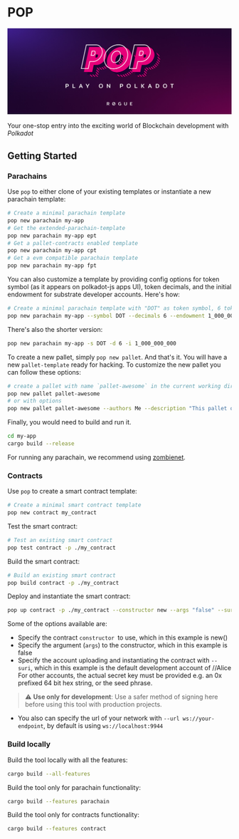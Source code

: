 # POP
<img src=".icons/logo.jpeg"></img>

Your one-stop entry into the exciting world of Blockchain development with *Polkadot*

## Getting Started

### Parachains
Use `pop` to either clone of your existing templates or instantiate a new parachain template: 

```sh
# Create a minimal parachain template
pop new parachain my-app
# Get the extended-parachain-template
pop new parachain my-app ept
# Get a pallet-contracts enabled template
pop new parachain my-app cpt
# Get a evm compatible parachain template
pop new parachain my-app fpt
```

You can also customize a template by providing config options for token symbol (as it appears on polkadot-js apps UI), token decimals, and the initial endowment for substrate developer accounts. Here's how: 

```sh
# Create a minimal parachain template with "DOT" as token symbol, 6 token decimals and 1 billion tokens per dev account
pop new parachain my-app --symbol DOT --decimals 6 --endowment 1_000_000_000
```
There's also the shorter version: 
```sh
pop new parachain my-app -s DOT -d 6 -i 1_000_000_000
```
To create a new pallet, simply `pop new pallet`. And that's it. You will have a new `pallet-template` ready for hacking.
To customize the new pallet you can follow these options:
```sh
# create a pallet with name `pallet-awesome` in the current working directory
pop new pallet pallet-awesome
# or with options
pop new pallet pallet-awesome --authors Me --description "This pallet oozes awesomeness" --path my_app/pallets
```

Finally, you would need to build and run it.
```sh
cd my-app
cargo build --release
```
For running any parachain, we recommend using [zombienet](https://github.com/paritytech/zombienet).


### Contracts
Use `pop` to create a smart contract template: 

```sh
# Create a minimal smart contract template
pop new contract my_contract
```

Test the smart contract: 
```sh
# Test an existing smart contract
pop test contract -p ./my_contract
```

Build the smart contract: 
```sh
# Build an existing smart contract
pop build contract -p ./my_contract
```

Deploy and instantiate the smart contract:
```sh
pop up contract -p ./my_contract --constructor new --args "false" --suri //Alice
```
Some of the options available are:
- Specify the contract `constructor `to use, which in this example is new()
- Specify the argument (`args`) to the constructor, which in this example is false
- Specify the account uploading and instantiating the contract with `--suri`, which in this example is the default development account of //Alice
For other accounts, the actual secret key must be provided e.g. an 0x prefixed 64 bit hex string, or the seed phrase.
> :warning: **Use only for development**: Use a safer method of signing here before using this tool with production projects.

- You also can specify the url of your network with `--url ws://your-endpoint`, by default is using `ws://localhost:9944`
### Build locally

Build the tool locally with all the features:
```sh
cargo build --all-features
```
Build the tool only for parachain functionality:
```sh
cargo build --features parachain
```
Build the tool only for contracts functionality:
```sh
cargo build --features contract
```
